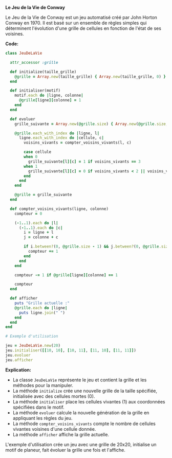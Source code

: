 **Le Jeu de la Vie de Conway**

Le Jeu de la Vie de Conway est un jeu automatisé créé par John Horton Conway en 1970. Il est basé sur un ensemble de règles simples qui déterminent l'évolution d'une grille de cellules en fonction de l'état de ses voisines.

**Code:**

```ruby
class JeuDeLaVie

  attr_accessor :grille

  def initialize(taille_grille)
    @grille = Array.new(taille_grille) { Array.new(taille_grille, 0) }
  end

  def initialiser(motif)
    motif.each do |ligne, colonne|
      @grille[ligne][colonne] = 1
    end
  end

  def evoluer
    grille_suivante = Array.new(@grille.size) { Array.new(@grille.size, 0) }

    @grille.each_with_index do |ligne, l|
      ligne.each_with_index do |cellule, c|
        voisins_vivants = compter_voisins_vivants(l, c)

        case cellule
        when 0
          grille_suivante[l][c] = 1 if voisins_vivants == 3
        when 1
          grille_suivante[l][c] = 0 if voisins_vivants < 2 || voisins_vivants > 3
        end
      end
    end

    @grille = grille_suivante
  end

  def compter_voisins_vivants(ligne, colonne)
    compteur = 0

    (-1..1).each do |l|
      (-1..1).each do |c|
        i = ligne + l
        j = colonne + c

        if i.between?(0, @grille.size - 1) && j.between?(0, @grille.size - 1) && @grille[i][j] == 1
          compteur += 1
        end
      end
    end

    compteur -= 1 if @grille[ligne][colonne] == 1

    compteur
  end

  def afficher
    puts "Grille actuelle :"
    @grille.each do |ligne|
      puts ligne.join(" ")
    end
  end
end

# Exemple d'utilisation

jeu = JeuDeLaVie.new(20)
jeu.initialiser([[10, 10], [10, 11], [11, 10], [11, 11]])
jeu.evoluer
jeu.afficher
```

**Explication:**

* La classe `JeuDeLaVie` représente le jeu et contient la grille et les méthodes pour la manipuler.
* La méthode `initialize` crée une nouvelle grille de la taille spécifiée, initialisée avec des cellules mortes (0).
* La méthode `initialiser` place les cellules vivantes (1) aux coordonnées spécifiées dans le motif.
* La méthode `evoluer` calcule la nouvelle génération de la grille en appliquant les règles du jeu.
* La méthode `compter_voisins_vivants` compte le nombre de cellules vivantes voisines d'une cellule donnée.
* La méthode `afficher` affiche la grille actuelle.

L'exemple d'utilisation crée un jeu avec une grille de 20x20, initialise un motif de planeur, fait évoluer la grille une fois et l'affiche.